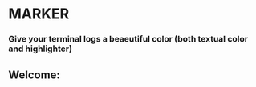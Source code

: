 # MARKER
### Give your terminal logs a beaeutiful color (both textual color and highlighter)

## Welcome: